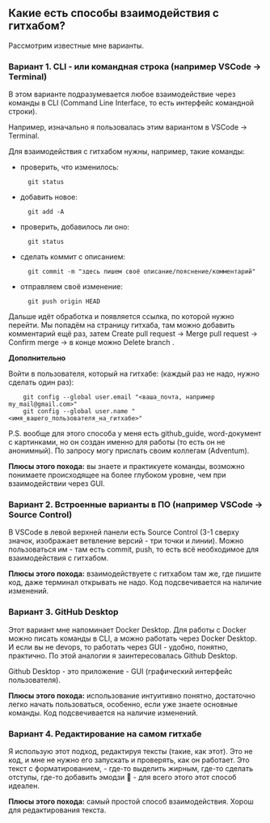 ## Какие есть способы взаимодействия с гитхабом?

Рассмотрим известные мне варианты.

### Вариант 1. CLI - или командная строка (например VSCode → Terminal)

В этом варианте подразумевается любое взаимодействие через команды в CLI (Command Line Interface, то есть интерфейс командной строки).

Например, изначально я пользовалась этим вариантом в VSCode → Terminal.

Для взаимодействия с гитхабом нужны, например, такие команды:

- проверить, что изменилось:

        git status

- добавить новое:

        git add -A

- проверить, добавилось ли оно:

        git status

- сделать коммит с описанием:

        git commit -m "здесь пишем своё описание/пояснение/комментарий"

- отправляем своё изменение:

        git push origin HEAD

Дальше идёт обработка и появляется ссылка, по которой нужно перейти. Мы попадём на страницу гитхаба, там можно добавить комментарий ещё раз, затем Create pull request → Merge pull request → Confirm  merge → в конце можно Delete branch .

**Дополнительно**

Войти в пользователя, который на гитхабе: (каждый раз не надо, нужно сделать один раз):

        git config --global user.email "<ваша_почта, например my_mail@gmail.com>"
        git config --global user.name "<имя_вашего_пользователя_на_гитхабе>"

P.S. вообще для этого способа у меня есть github_guide, word-документ с картинками, но он создан именно для работы (то есть он не анонимный). По запросу могу прислать своим коллегам (Adventum).

**Плюсы этого похода:** вы знаете и практикуете команды, возможно понимаете происходящее на более глубоком уровне, чем при взаимодействии через GUI.

### Вариант 2. Встроенные варианты в ПО (например VSCode → Source Control)

В VSCode в левой верхней панели есть Source Control (3-1 сверху значок, изображает ветвление версий - три точки и линии). Можно пользоваться им - там есть commit, push, то есть всё необходимое для взаимодействия с гитхабом.

**Плюсы этого похода:** взаимодействуете с гитхабом там же, где пишите код, даже терминал открывать не надо. Код подсвечивается на наличие изменений.

### Вариант 3. GitHub Desktop

Этот вариант мне напоминает Docker Desktop. Для работы с Docker можно писать команды в CLI, а можно работать через Docker Desktop. И если вы не devops, то работать через GUI - удобно, понятно, практично. По этой аналогии я заинтересовалась Github Desktop. 

Github Desktop - это приложение - GUI (графический интерфейс пользователя).

**Плюсы этого похода:** использование интуитивно понятно, достаточно легко начать пользоваться, особенно, если уже знаете основные команды. Код подсвечивается на наличие изменений.

### Вариант 4. Редактирование на самом гитхабе

Я использую этот подход, редактируя тексты (такие, как этот). Это не код, и мне не нужно его запускать и проверять, как он работает. Это текст с форматированием, - где-то выделить жирным, где-то сделать отступы, где-то добавить эмодзи 👀 - для всего этого этот способ идеален.

**Плюсы этого похода:** самый простой способ взаимодействия. Хорош для редактирования текста.

